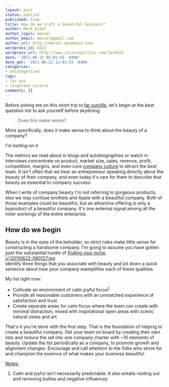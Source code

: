 ```yaml
---
layout: post
status: publish
published: true
title: How do we craft a beautiful business?
author: Mark Essel
author_login: messel
author_email: messel@gmail.com
author_url: http://messel.myopenid.com/
wordpress_id: 9321
wordpress_url: http://www.victusspiritus.com/?p=9321
date: '2011-06-22 05:01:55 -0400'
date_gmt: '2011-06-22 12:01:55 -0400'
categories:
- Uncategorized
tags:
- far out
- corporate culture
comments: []
---
```

<p>Before joining me on this short trip to <a href="http://www.victusspiritus.com/tags/far-out">far outville</a>, let's begin at the best question not to ask yourself before skydiving.</p>
<blockquote><p>
Does this make sense?
</p></blockquote>
<p>More specifically, does it make sense to think about the beauty of a company? </p>
<p><i>I'm betting on it</i></p>
<p>The metrics we read about in blogs and autobiographies or watch in interviews concentrate on product, market size, sales, revenue, profit, competition, margins, and even core <a href="http://www.victusspiritus.com/tag/corporate-culture/">company culture</a> to attract the best team. It isn't often that we hear an entrepreneur speaking directly about the beauty of their company, and even today it's rare for them to describe that beauty as essential to company success.</p>
<p>When I write of company beauty I'm not referring to gorgeous products, else we may confuse brothels and Apple with a beautiful company. Both of those examples could be beautiful, but an attractive offering is only a byproduct of a beautiful company. It's one external signal among all the inner workings of the entire enterprise.</p>
<h2>How do we begin</h2>
<p>Beauty is in the eyes of the beholder, so strict rules make little sense for constructing a handsome company. I'm going to assume you have gotten past the substantial hurdle of <a href="http://andyswan.com/blog/2011/02/21/finding-your-niche/">finding your niche</a>.<br />
<a href="http://www.victusspiritus.com/wp-content/uploads/2011/06/20110622-080127.jpg"><img src="http://www.victusspiritus.com/wp-content/uploads/2011/06/20110622-080127.jpg" alt="20110622-080127.jpg" class="alignnone size-full" /></a><br />
Identify three things that you associate with beauty and jot down a quick sentence about how your company exemplifies each of these qualities. </p>
<p>My list right now:</p>
<ul>
<li>Cultivate an environment of calm joyful focus<sup><a href="#notes">1</a></sup></li>
<li>Provide all reasonable customers with an unmatched experience of satisfaction and trust</li>
<li>Create separate areas for calm focus where the team can create with minimal distraction, mixed with inspirational open areas with scenic natural views and art</li>
</ul>
<p>That's it you're done with the first step. That is the foundation of helping to create a beautiful company.  Get your team on board by creating their own lists and reduce the set into one company charter with ~10 elements of beauty. Update the list periodically as a company, to promote growth and alignment changes. Encourage and call attention to the folks who strive for and champion the essence of what makes your business beautiful.</p>
<p><a href="#notes" id="notes">Notes:</a></p>
<ol>
<li>Calm and joyful isn't necessarily predictable. It also entails rooting out and removing bullies and negative influences</li>
</ol>
